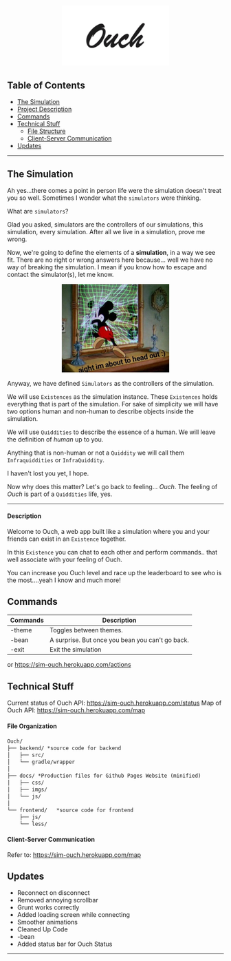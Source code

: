 <p align="center">
<img src="docs/imgs/logo.png" width="250"/>
</p>

## Table of Contents
* [The Simulation](#the-simulation)
* [Project Description](#description)
* [Commands](#commands)
* [Technical Stuff](#technical-stuff)
    * [File Structure](#file-organization)
    * [Client-Server Communication](#client-server-communcation)
* [Updates](#updates)
---

## The Simulation
  Ah yes...there comes a point in person life were the simulation doesn't treat you so well. Sometimes I wonder what the `simulators` were thinking. 
  
  What are `simulators`? 
  
  Glad you asked, simulators are the controllers of our simulations, this simulation, every simulation. After all we live in a simulation, prove me wrong. 
  
  Now, we're going to define the elements of a **simulation**, in a way we see fit. There are no right or wrong answers here because... well we have no way of breaking the simulation. I mean if you know how to escape and contact the simulator(s), let me know. 
  
<p align="center">
<img src="docs/imgs/somethingspecial.jpg" width="250"/>
</p>
  
  Anyway, we have defined `Simulators` as the controllers of the simulation. 
  
  We will use `Existences` as the simulation instance. These `Existences` holds everything that is part of the simulation. For sake of simplicity we will have two options human and non-human to describe objects inside the simulation. 
  
  We will use `Quiddities` to describe the essence of a human. We will leave the definition of *human* up to you. 
  
  Anything that is non-human or not a `Quiddity`  we will call them `Infraquiddities`  or `InfraQuiddity`. 
  
  I haven't lost you yet, I hope. 
  
  Now why does this matter? Let's go back to feeling... *Ouch*. The feeling of *Ouch* is part of a `Quiddities` life, yes.
  
  ---
  #### Description
  Welcome to Ouch, a web app built like a simulation where you and your friends can exist in an `Existence` together. 
  
  In this `Existence` you can chat to each other and perform commands.. that well associate with your feeling of Ouch.
  
  You can increase you Ouch level and race up the leaderboard to see who is the most....yeah I know and much more!
 
  ## Commands
  
  | Commands  | Description |
  | ------------- | ------------- |
  | -theme  | Toggles between themes.  |
  | -bean  | A surprise. But once you bean you can't go back.  |
  | -exit  | Exit the simulation  |
  
  
  or https://sim-ouch.herokuapp.com/actions 

## Technical Stuff
Current status of Ouch API: https://sim-ouch.herokuapp.com/status 
Map of Ouch API: https://sim-ouch.herokuapp.com/map 
#### File Organization

```text
Ouch/
├── backend/ *source code for backend
│   ├── src/
│   └── gradle/wrapper
│
├── docs/ *Production files for Github Pages Website (minified)
│   ├── css/
│   ├── imgs/
│   └── js/
│
└── frontend/   *source code for frontend
    ├── js/
    └── less/

```

#### Client-Server Communication

Refer to: https://sim-ouch.herokuapp.com/map      
    
## Updates
* Reconnect on disconnect
* Removed annoying scrollbar
* Grunt works correctly
* Added loading screen while connecting
* Smoother animations
* Cleaned Up Code
* -bean
* Added status bar for Ouch Status
 
---
